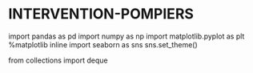 # INTERVENTION-POMPIERS
import pandas as pd
import numpy as np
import matplotlib.pyplot as plt
%matplotlib inline
import seaborn as sns
sns.set_theme()

from collections import deque
